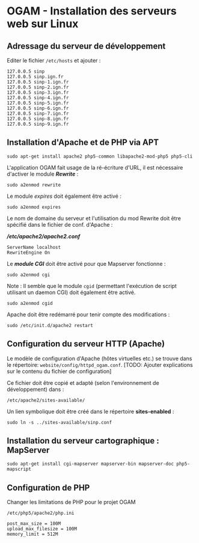 # OGAM - Installation des serveurs web sur Linux

## Adressage du serveur de développement

Editer le fichier `/etc/hosts` et ajouter :

```
127.0.0.5 sinp
127.0.0.5 sinp.ign.fr
127.0.0.5 sinp-1.ign.fr
127.0.0.5 sinp-2.ign.fr
127.0.0.5 sinp-3.ign.fr
127.0.0.5 sinp-4.ign.fr
127.0.0.5 sinp-5.ign.fr
127.0.0.5 sinp-6.ign.fr
127.0.0.5 sinp-7.ign.fr
127.0.0.5 sinp-8.ign.fr
127.0.0.5 sinp-9.ign.fr
```

## Installation d'Apache et de PHP via APT

`sudo apt-get install apache2 php5-common libapache2-mod-php5 php5-cli`

L'application OGAM fait usage de la ré-écriture d'URL, il est nécessaire d'activer le module **_Rewrite_** : 

`sudo a2enmod rewrite`

Le module _expires_ doit également être activé : 

`sudo a2enmod expires`

Le nom de domaine du serveur et l'utilisation du mod Rewrite doit être spécifié dans le fichier de conf. d'Apache :

***/etc/apache2/apache2.conf***

```
ServerName localhost
RewriteEngine On
```

Le **_module CGI_** doit être activé pour que Mapserver fonctionne : 

`sudo a2enmod cgi`

Note : Il semble que le module `cgid` (permettant l'exécution de script utilisant un daemon CGI) doit également être activé.

`sudo a2enmod cgid`

Apache doit être redémarré pour tenir compte des modifications : 

`sudo /etc/init.d/apache2 restart`

## Configuration du serveur HTTP (Apache)

Le modèle de configuration d'Apache (hôtes virtuelles etc.) se trouve dans le répertoire: `website/config/httpd_ogam.conf`.
[TODO: Ajouter explications sur le contenu du fichier de configuration]

Ce fichier doit être copié et adapté (selon l'environnement de développement) dans : 

`/etc/apache2/sites-available/`

Un lien symbolique doit être créé dans le répertoire **sites-enabled** : 

`sudo ln -s ../sites-available/sinp.conf`


## Installation du serveur cartographique : MapServer

`sudo apt-get install cgi-mapserver mapserver-bin mapserver-doc php5-mapscript`


## Configuration de PHP 

Changer les limitations de PHP pour le projet OGAM

`/etc/php5/apache2/php.ini`

```
post_max_size = 100M
upload_max_filesize = 100M
memory_limit = 512M
```

